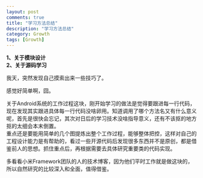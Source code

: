 ```yaml
---
layout: post
comments: true
title: "学习方法总结"
description: "学习方法总结"
category: Growth
tags: [Growth]
---
```


**1、关于模块设计**    
**2、关于源码学习**     

我天，突然发现自己摸索出来一些技巧了。

感觉好简单啊，囧。

<!--more-->

关于Android系统的工作过程这块，刚开始学习的做法是觉得要跟进每一行代码，现在发现其实跟进具体每一行代码没啥卵用。知道调用了哪个方法名又有什么意义呢，首先是很快会忘记，其次对日后的学习技术没啥指导意义，还有不该抠的地方抠的太细会本末倒置。    
重点还是要能用简单的几个图提炼出整个工作过程，能够整体把控，这样对自己的工程设计能力是有帮助的，看过一些开源代码后发现很多东西并不是原创，都是借鉴前人的思想。抓住重点后，再根据需要去具体研究重要类的代码实现。    

多看看小米Framework团队的人的技术博客，因为他们平时工作就是做这块的，所以自然研究的比较深入和全面，值得借鉴。
